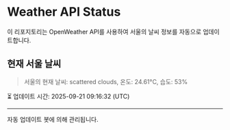 
# Weather API Status

이 리포지토리는 OpenWeather API를 사용하여 서울의 날씨 정보를 자동으로 업데이트합니다.

## 현재 서울 날씨
> 서울의 현재 날씨: scattered clouds, 온도: 24.61°C, 습도: 53%

⏳ 업데이트 시간: 2025-09-21 09:16:32 (UTC)

---
자동 업데이트 봇에 의해 관리됩니다.
